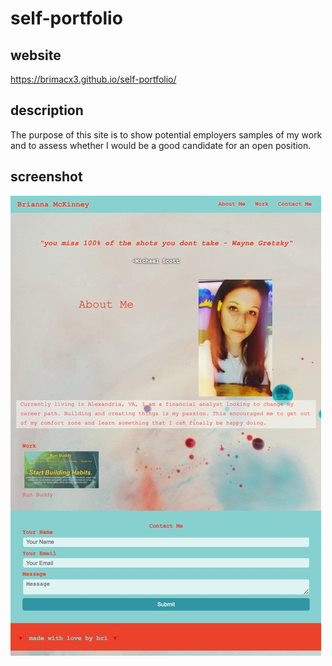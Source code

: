 # self-portfolio

## website
https://brimacx3.github.io/self-portfolio/

## description
The purpose of this site is to show potential employers samples of my work and to assess whether I would be a good candidate for an open position.

## screenshot
![bri portfolio screenshot](.\assets\Images\screenshot.JPG)
